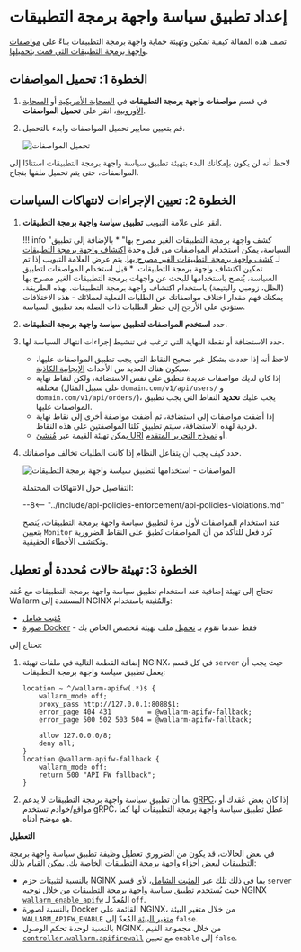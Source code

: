 [waf-mode-instr]:   ../admin-en/configure-wallarm-mode.md

# إعداد تطبيق سياسة واجهة برمجة التطبيقات

تصف هذه المقالة كيفية تمكين وتهيئة حماية واجهة برمجة التطبيقات بناءً على [مواصفات واجهة برمجة التطبيقات التي قمت بتحميلها](overview.md).

## الخطوة 1: تحميل المواصفات

1. في قسم **مواصفات واجهة برمجة التطبيقات** في [السحابة الأمريكية](https://us1.my.wallarm.com/api-specifications/) أو [السحابة الأوروبية](https://my.wallarm.com/api-specifications/)، انقر على **تحميل المواصفات**.
1. قم بتعيين معايير تحميل المواصفات وابدء بالتحميل.

    ![تحميل المواصفات](../images/api-policies-enforcement/specificaton-upload.png)

لاحظ أنه لن يكون بإمكانك البدء بتهيئة تطبيق سياسة واجهة برمجة التطبيقات استنادًا إلى المواصفات، حتى يتم تحميل ملفها بنجاح.

## الخطوة 2: تعيين الإجراءات لانتهاكات السياسات

1. انقر على علامة التبويب **تطبيق سياسة واجهة برمجة التطبيقات**.

    !!! info "كشف واجهة برمجة التطبيقات الغير مصرح بها"
        * بالإضافة إلى تطبيق السياسة، يمكن استخدام المواصفات من قبل وحدة [اكتشاف واجهة برمجة التطبيقات](../api-discovery/overview.md) لـ [كشف واجهة برمجة التطبيقات الغير مصرح بها](../api-discovery/rogue-api.md). يتم عرض العلامة التبويب إذا تم تمكين اكتشاف واجهة برمجة التطبيقات.
        * قبل استخدام المواصفات لتطبيق السياسة، يُنصح باستخدامها للبحث عن واجهات برمجة التطبيقات الغير مصرح بها (الظل، زومبي واليتيمة) باستخدام اكتشاف واجهة برمجة التطبيقات. بهذه الطريقة، يمكنك فهم مقدار اختلاف مواصفاتك عن الطلبات الفعلية لعملائك - هذه الاختلافات ستؤدي على الأرجح إلى حظر الطلبات ذات الصلة بعد تطبيق السياسة.

1. حدد **استخدم المواصفات لتطبيق سياسة واجهة برمجة التطبيقات**.
1. حدد الاستضافة أو نقطة النهاية التي ترغب في تنشيط إجراءات انتهاك السياسة لها.

    * لاحظ أنه إذا حددت بشكل غير صحيح النقاط التي يجب تطبيق المواصفات عليها، سيكون هناك العديد من الأحداث [الإيجابية الكاذبة](../about-wallarm/protecting-against-attacks.md#false-positives).
    * إذا كان لديك مواصفات عديدة تنطبق على نفس الاستضافة، ولكن لنقاط نهاية مختلفة (على سبيل المثال `domain.com/v1/api/users/` و `domain.com/v1/api/orders/`)، يجب عليك **تحديد** النقاط التي يجب تطبيق المواصفات عليها.
    * إذا أضفت مواصفات إلى استضافة، ثم أضفت مواصفة أخرى إلى نقاط نهاية فردية لهذه الاستضافة، سيتم تطبيق كلتا المواصفتين على هذه النقاط.
    * يمكن تهيئة القيمة عبر [مُنشئ URI](../user-guides/rules/rules.md#uri-constructor) أو [نموذج التحرير المتقدم](../user-guides/rules/rules.md#advanced-edit-form).

1. حدد كيف يجب أن يتفاعل النظام إذا كانت الطلبات تخالف مواصفاتك.

    ![المواصفات - استخدامها لتطبيق سياسة واجهة برمجة التطبيقات](../images/api-policies-enforcement/specification-use-for-api-policies-enforcement.png)

    التفاصيل حول الانتهاكات المحتملة:

    --8<-- "../include/api-policies-enforcement/api-policies-violations.md"

    عند استخدام المواصفات لأول مرة لتطبيق سياسة واجهة برمجة التطبيقات، يُنصح بتعيين `Monitor` كرد فعل للتأكد من أن المواصفات تُطبق على النقاط الضرورية وتكتشف الأخطاء الحقيقية.

## الخطوة 3: تهيئة حالات مُحددة أو تعطيل

تحتاج إلى تهيئة إضافية عند استخدام تطبيق سياسة واجهة برمجة التطبيقات مع عُقد Wallarm المستندة إلى NGINX والمُثبتة باستخدام:

* [مُثبت شامل](../installation/nginx/all-in-one.md)
* [صورة Docker](../admin-en/installation-docker-en.md) - فقط عندما تقوم بـ [تحميل](../admin-en/installation-docker-en.md#run-the-container-mounting-the-configuration-file) ملف تهيئة مُخصص الخاص بك

تحتاج إلى:

1. إضافة القطعة التالية في ملفات تهيئة NGINX، في كل قسم `server` حيث يجب أن يعمل تطبيق سياسة واجهة برمجة التطبيقات:

    ```
    location ~ ^/wallarm-apifw(.*)$ {
        wallarm_mode off;
        proxy_pass http://127.0.0.1:8088$1;
        error_page 404 431         = @wallarm-apifw-fallback;
        error_page 500 502 503 504 = @wallarm-apifw-fallback;
        
        allow 127.0.0.0/8;
        deny all;
    }
    location @wallarm-apifw-fallback {
        wallarm_mode off;
        return 500 "API FW fallback";
    }
    ```

1. بما أن تطبيق سياسة واجهة برمجة التطبيقات لا يدعم [gRPC](https://en.wikipedia.org/wiki/GRPC)، إذا كان بعض عُقدك أو مواقع/خوادم تستخدم gRPC، عطل تطبيق سياسة واجهة برمجة التطبيقات لها كما هو موضح أدناه.

**التعطيل**

في بعض الحالات، قد يكون من الضروري تعطيل وظيفة تطبيق سياسة واجهة برمجة التطبيقات لبعض أجزاء واجهة برمجة التطبيقات الخاصة بك. يمكن القيام بذلك:

* بالنسبة لتثبيتات حزم NGINX بما في ذلك تلك عبر [المثبت الشامل](../installation/nginx/all-in-one.md)، لأي قسم `server` حيث يُستخدم تطبيق سياسة واجهة برمجة التطبيقات من خلال توجيه NGINX [`wallarm_enable_apifw`](../admin-en/configure-parameters-en.md#wallarm_enable_apifw) المُعدّ لـ `off`.
* بالنسبة لصورة Docker القائمة على NGINX، من خلال متغير البيئة `WALLARM_APIFW_ENABLE` [متغير البيئة](../admin-en/installation-docker-en.md#run-the-container-passing-the-environment-variables) المُعدّ إلى `false`.
* بالنسبة لوحدة تحكم الوصول NGINX، من خلال مجموعة القيم [`controller.wallarm.apifirewall`](../admin-en/configure-kubernetes-en.md#controllerwallarmapifirewall) مع تعيين `enable` إلى `false`.